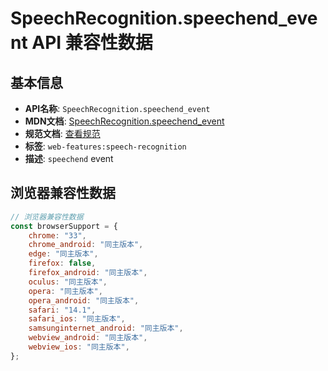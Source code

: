 # SpeechRecognition.speechend_event API 兼容性数据

## 基本信息

- **API名称**: `SpeechRecognition.speechend_event`
- **MDN文档**: [SpeechRecognition.speechend_event](https://developer.mozilla.org/docs/Web/API/SpeechRecognition/speechend_event)
- **规范文档**: [查看规范](https://webaudio.github.io/web-speech-api/#eventdef-speechrecognition-speechend,https://webaudio.github.io/web-speech-api/#dom-speechrecognition-onspeechend)
- **标签**: `web-features:speech-recognition`
- **描述**: `speechend` event

## 浏览器兼容性数据

```javascript
// 浏览器兼容性数据
const browserSupport = {
    chrome: "33",
    chrome_android: "同主版本",
    edge: "同主版本",
    firefox: false,
    firefox_android: "同主版本",
    oculus: "同主版本",
    opera: "同主版本",
    opera_android: "同主版本",
    safari: "14.1",
    safari_ios: "同主版本",
    samsunginternet_android: "同主版本",
    webview_android: "同主版本",
    webview_ios: "同主版本",
};

```

